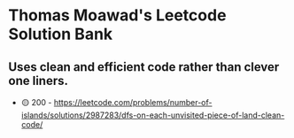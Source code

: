 # Thomas Moawad's Leetcode Solution Bank
## Uses clean and efficient code rather than clever one liners.

- 🟡 200 - https://leetcode.com/problems/number-of-islands/solutions/2987283/dfs-on-each-unvisited-piece-of-land-clean-code/
